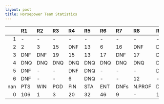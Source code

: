 ```yaml
---
layout: post 
title: Horsepower Team Statistics
--- 
```


|     | R1   | R2   | R3   | R4   | R5   | R6   | R7   | R8     | R9   | R10   | R11   | R12   | Points   | Pos        |
|----:|:-----|:-----|:-----|:-----|:-----|:-----|:-----|:-------|:-----|:------|:------|:------|:---------|:-----------|
|   1 | -    | -    | -    | -    | -    | -    | -    | -      | -    | -     | -     | -     | 52.0     | 10.0       |
|   2 | 2    | 3    | 15   | DNF  | 13   | 6    | 16   | DNF    | DNF  | 14    | 7     | DNF   | 0.0      | 15.0       |
|   3 | DNF  | DNF  | 19   | 15   | 13   | 17   | DNF  | 17     | DNF  | DNF   | 17    | -     | 0.0      | 17.0       |
|   4 | DNQ  | DNQ  | DNQ  | DNQ  | DNQ  | DNQ  | DNQ  | DNQ    | DNQ  | DNQ   | DNQ   | 16    | 0.0      | 21.0       |
|   5 | DNF  | -    | -    | DNF  | DNQ  | -    | -    | -      | DNQ  | -     | 17    | -     | 54.0     | 7.0        |
|   6 | DNF  | -    | -    | 6    | DNQ  | -    | -    | 12     | -    | -     | 5     | 1     | nan      | Horsepower |
| nan | PTS  | WIN  | POD  | FIN  | STA  | ENT  | DNFs | N.PROF | DNQ  | %FIN  | PPR   | BST   | CHA      | RNK        |
|   0 | 106  | 1    | 3    | 20   | 32   | 46   | 9    | -      | 14   | 62.5  | 2.3   | 1     | 0        | 13         |